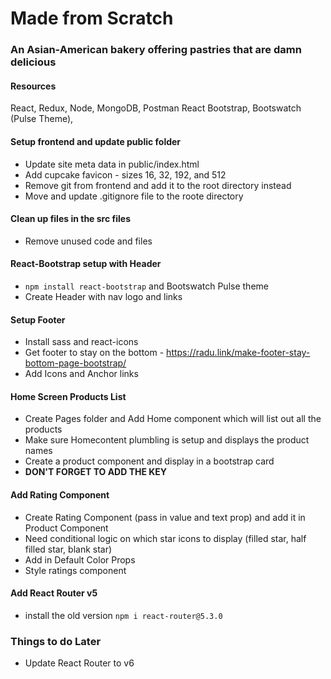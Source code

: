 # Made from Scratch

### An Asian-American bakery offering pastries that are damn delicious

#### Resources

React, Redux, Node, MongoDB, Postman
React Bootstrap, Bootswatch (Pulse Theme),

#### Setup frontend and update public folder

- Update site meta data in public/index.html
- Add cupcake favicon - sizes 16, 32, 192, and 512
- Remove git from frontend and add it to the root directory instead
- Move and update .gitignore file to the roote directory

#### Clean up files in the src files

- Remove unused code and files

#### React-Bootstrap setup with Header

- `npm install react-bootstrap` and Bootswatch Pulse theme
- Create Header with nav logo and links

#### Setup Footer

- Install sass and react-icons
- Get footer to stay on the bottom - https://radu.link/make-footer-stay-bottom-page-bootstrap/
- Add Icons and Anchor links

#### Home Screen Products List

- Create Pages folder and Add Home component which will list out all the products
- Make sure Homecontent plumbling is setup and displays the product names
- Create a product component and display in a bootstrap card
- **DON'T FORGET TO ADD THE KEY**

#### Add Rating Component

- Create Rating Component (pass in value and text prop) and add it in Product Component
- Need conditional logic on which star icons to display (filled star, half filled star, blank star)
- Add in Default Color Props
- Style ratings component

#### Add React Router v5

- install the old version `npm i react-router@5.3.0`

### Things to do Later

- Update React Router to v6
